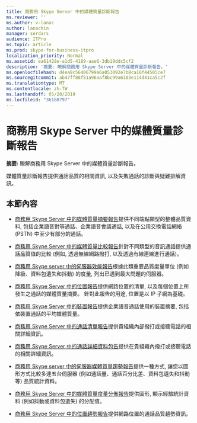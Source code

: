 ```yaml
---
title: 商務用 Skype Server 中的媒體質量診斷報告
ms.reviewer: ''
ms.author: v-lanac
author: lanachin
manager: serdars
audience: ITPro
ms.topic: article
ms.prod: skype-for-business-itpro
localization_priority: Normal
ms.assetid: ea61428e-a1d5-4189-aae6-3db19ddc5cf2
description: '摘要: 瞭解商務用 Skype Server 中的媒體質量診斷報告。'
ms.openlocfilehash: d4ea9c56406799a6a053092e7b8ca16f44505ce7
ms.sourcegitcommit: ab47ff88f51a96aaf8bc99a6303e114d41ca5c2f
ms.translationtype: MT
ms.contentlocale: zh-TW
ms.lasthandoff: 05/20/2019
ms.locfileid: "36188797"
---
```

# <a name="media-quality-diagnostic-reports-in-skype-for-business-server"></a>商務用 Skype Server 中的媒體質量診斷報告
 
**摘要:** 瞭解商務用 Skype Server 中的媒體質量診斷報告。
  
媒體質量診斷報告提供通話品質的相關資訊, 以及失敗通話的診斷與疑難排解資訊。
  
## <a name="in-this-section"></a>本節內容

- [商務用 Skype Server 中的媒體質量摘要報告](summary.md)提供不同端點類型的整體品質資料, 包括企業語音對等通話、企業語音會議通話, 以及在公用交換電話網絡 (PSTN) 中至少有部分的通話。
    
- [商務用 Skype Server 中的媒體質量比較報告](comparison.md)針對不同類型的音訊通話提供通話品質值的比較 (例如, 透過無線網路撥打, 以及透過有線連線進行通話)。
    
- [商務用 Skype server 中的伺服器效能報告](server-performance.md)根據此類重要品質度量單位 (例如降級、資料包遺失和抖動) 的度量, 列出已遇到最大問題的伺服器。
    
- [商務用 Skype Server 中的位置報告](location-report.md)提供網路位置的清單, 以及每個位置上所發生之通話的媒體質量摘要。 針對此報告的用途, 位置是以 IP 子網為基礎。
    
- [商務用 Skype Server 中的裝置報告](device-report.md)提供企業語音通話使用的裝置摘要, 包括依裝置通話的平均媒體質量。
    
- [商務用 Skype Server 中的通話清單報告](call-list-report-0.md)提供貴組織內部撥打或接聽電話的相關詳細資訊。
    
- [商務用 Skype Server 中的通話詳細資料包告](call-detail-report.md)提供在貴組織內撥打或接聽電話的相關詳細資訊。
    
- [商務用 Skype server 中的伺服器媒體質量趨勢報告](server-media-quality-trend-report.md)提供一種方式, 讓您以圖形方式比較多達五台伺服器 (例如通話量、通話百分比差、資料包遺失和抖動等) 品質統計資料。
    
- [商務用 Skype Server 中的媒體質量度量分佈報告](media-quality-metrics-distribution-report.md)提供圖形, 顯示經驗統計資料 (例如抖動或資料包遺失) 的分配值。
    
- [商務用 Skype Server 中的位置趨勢報告](location-trend-report.md)提供網路位置的通話品質趨勢資訊。
    

